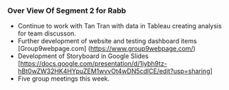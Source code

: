 ### Over View Of Segment 2 for Rabb

* Continue to work with Tan Tran with data in Tableau creating analysis for team discusson.
* Further development of website and testing dashboard items [Group9webpage.com] (https://www.group9webpage.com/)
* Development of Storyboard in Google Slides [https://docs.google.com/presentation/d/1iybh9tz-hBt0wZW32HK4HYpuZEM1wvvOt4wDN5cdlCE/edit?usp=sharing]
* Five group meetings this week.



